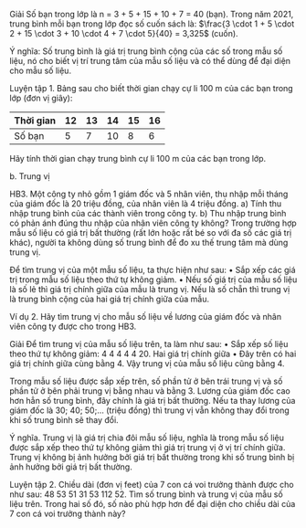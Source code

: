 Giải
Số bạn trong lớp là n = 3 + 5 + 15 + 10 + 7 = 40 (bạn).
Trong năm 2021, trung bình mỗi bạn trong lớp đọc số cuốn sách là:
$\frac{3 \cdot 1 + 5 \cdot 2 + 15 \cdot 3 + 10 \cdot 4 + 7 \cdot 5}{40} = 3,325$ (cuốn).

Ý nghĩa: Số trung bình là giá trị trung bình cộng của các số trong mẫu số liệu, nó cho biết vị trí trung tâm của mẫu số liệu và có thể dùng để đại diện cho mẫu số liệu.

Luyện tập 1. Bảng sau cho biết thời gian chạy cự li 100 m của các bạn trong lớp (đơn vị giây):

| Thời gian | 12 | 13 | 14 | 15 | 16 |
|-----------|----|----|----|----|----| 
| Số bạn    | 5  | 7  | 10 | 8  | 6  |

Hãy tính thời gian chạy trung bình cự li 100 m của các bạn trong lớp.

b. Trung vị

HB3. Một công ty nhỏ gồm 1 giám đốc và 5 nhân viên, thu nhập mỗi tháng của giám đốc là 20 triệu đồng, của nhân viên là 4 triệu đồng.
a) Tính thu nhập trung bình của các thành viên trong công ty.
b) Thu nhập trung bình có phản ánh đúng thu nhập của nhân viên công ty không?
Trong trường hợp mẫu số liệu có giá trị bất thường (rất lớn hoặc rất bé so với đa số các giá trị khác), người ta không dùng số trung bình để đo xu thế trung tâm mà dùng trung vị.

Để tìm trung vị của một mẫu số liệu, ta thực hiện như sau:
• Sắp xếp các giá trị trong mẫu số liệu theo thứ tự không giảm.
• Nếu số giá trị của mẫu số liệu là số lẻ thì giá trị chính giữa của mẫu là trung vị. Nếu là số chẵn thì trung vị là trung bình cộng của hai giá trị chính giữa của mẫu.

Ví dụ 2. Hãy tìm trung vị cho mẫu số liệu về lương của giám đốc và nhân viên công ty được cho trong HB3.

Giải
Để tìm trung vị của mẫu số liệu trên, ta làm như sau:
• Sắp xếp số liệu theo thứ tự không giảm:
4    4    4    4    4    20.
         Hai giá trị chính giữa
• Đây trên có hai giá trị chính giữa cùng bằng 4. Vậy trung vị của mẫu số liệu cũng bằng 4.

Trong mẫu số liệu được sắp xếp trên, số phần tử ở bên trái trung vị và số phần tử ở bên phải trung vị bằng nhau và bằng 3. Lương của giám đốc cao hơn hẳn số trung bình, đây chính là giá trị bất thường. Nếu ta thay lương của giám đốc là 30; 40; 50;... (triệu đồng) thì trung vị vẫn không thay đổi trong khi số trung bình sẽ thay đổi.

Ý nghĩa. Trung vị là giá trị chia đôi mẫu số liệu, nghĩa là trong mẫu số liệu được sắp xếp theo thứ tự không giảm thì giá trị trung vị ở vị trí chính giữa. Trung vị không bị ảnh hưởng bởi giá trị bất thường trong khi số trung bình bị ảnh hưởng bởi giá trị bất thường.

Luyện tập 2. Chiều dài (đơn vị feet) của 7 con cá voi trưởng thành được cho như sau:
48    53    51    31    53    112    52.
Tìm số trung bình và trung vị của mẫu số liệu trên. Trong hai số đó, số nào phù hợp hơn để đại diện cho chiều dài của 7 con cá voi trưởng thành này?